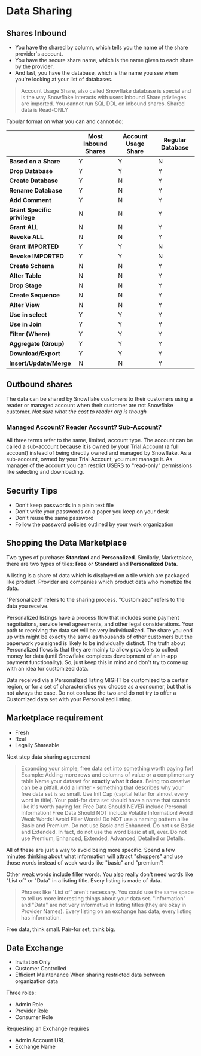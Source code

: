 # Data Sharing

## Shares Inbound
* You have the shared by column, which tells you the name of the share provider's account.
* You have the secure share name, which is the name given to each share by the provider.
* And last, you have the database, which is the name you see when you're looking at your list of databases.

> Account Usage Share, also called Snowflake database is special and is the way Snowflake interacts with users
> Inbound Share privileges are imported. You cannot run SQL DDL on inbound shares. Shared data is Read-ONLY

Tabular format on what you can and cannot do:

|                              | Most Inbound Shares | Account Usage Share | Regular Database |
|------------------------------|---------------------|---------------------|------------------|
| **Based on a Share**         | Y                   | Y                   | N                |
| **Drop Database**            | Y                   | Y                   | Y                |
| **Create Database**          | Y                   | N                   | Y                |
| **Rename Database**          | Y                   | N                   | Y                |
| **Add Comment**              | Y                   | N                   | Y                |
| **Grant Specific privilege** | N                   | N                   | Y                |
| **Grant ALL**                | N                   | N                   | Y                |
| **Revoke ALL**               | N                   | N                   | Y                |
| **Grant IMPORTED**           | Y                   | Y                   | N                |
| **Revoke IMPORTED**          | Y                   | Y                   | N                |
| **Create Schema**            | N                   | N                   | Y                |
| **Alter Table**              | N                   | N                   | Y                |
| **Drop Stage**               | N                   | N                   | Y                |
| **Create Sequence**          | N                   | N                   | Y                |
| **Alter View**               | N                   | N                   | Y                |
| **Use in select**            | Y                   | Y                   | Y                |
| **Use in Join**              | Y                   | Y                   | Y                |
| **Filter (Where)**           | Y                   | Y                   | Y                |
| **Aggregate (Group)**        | Y                   | Y                   | Y                |
| **Download/Export**          | Y                   | Y                   | Y                |
| **Insert/Update/Merge**      | N                   | N                   | Y                |

## Outbound shares
The data can be shared by Snowflake customers to their customers using a reader or managed account when their customer are not Snowflake customer. _Not sure what the cost to reader org is though_

### Managed Account? Reader Account? Sub-Account?
All three terms refer to the same, limited, account type. The account can be called a sub-account because it is owned by your Trial Account (a full account) instead of being directly owned and managed by Snowflake. As a sub-account, owned by your Trial Account, you must manage it. As manager of the account you can restrict USERS to "read-only" permissions like selecting and downloading.

## Security Tips
* Don't keep passwords in a plain text file
* Don't write your passwords on a paper you keep on your desk
* Don't reuse the same password
* Follow the password policies outlined by your work organization

## Shopping the Data Marketplace

Two types of purchase: **Standard** and **Personalized**. Similarly, Marketplace, there are two types of tiles: **Free** or **Standard** and **Personalized Data**.

A listing is a share of data which is displayed on a tile which are packaged like product. Provider are companies which product data who monetize the data.

"Personalized" refers to the sharing process. "Customized" refers to the data you receive.

Personalized listings have a process flow that includes some payment negotiations, service level agreements, and other legal considerations. Your path to receiving the data set will be very individualized. The share you end up with might be exactly the same as thousands of other customers but the paperwork you signed is likely to be individually distinct. The truth about Personalized flows is that they are mainly to allow providers to collect money for data (until Snowflake completes development of an in-app payment functionality).  So, just keep this in mind and don't try to come up with an idea for customized data.

Data received via a Personalized listing MIGHT be customized to a certain region, or for a set of characteristics you choose as a consumer, but that is not always the case.  Do not confuse the two and do not try to offer a Customized data set with your Personalized listing.

## Marketplace requirement
* Fresh
* Real
* Legally Shareable

Next step data sharing agreement

> Expanding your simple, free data set into something worth paying for! Example: Adding more rows and columns of value or a complimentary table
> Name your dataset for **exactly what it does**. Being too creative can be a pitfall. Add a limiter - something that describes why your free data set is so small. Use Init Cap (capital letter for almost every word in title). Your paid-for data set should have a name that sounds like it's worth paying for.
> Free Data Should NEVER include Personal Information!
> Free Data Should NOT include Volatile Information!
> Avoid Weak Words! Avoid Filler Words!
> Do NOT use a naming pattern alike Basic and Premium. 
> Do not use Basic and Enhanced. 
> Do not use Basic and Extended. 
> In fact, do not use the word Basic at all, ever. 
> Do not use Premium, Enhanced, Extended, Advanced, Detailed or Details.

All of these are just a way to avoid being more specific. Spend a few minutes thinking about what information will attract "shoppers" and use those words instead of weak words like "basic" and "premium"!

Other weak words include filler words. You also really don't need words like "List of" or "Data" in a listing title. Every listing is made of data.

> Phrases like "List of" aren't necessary. You could use the same space to tell us more interesting things about your data set.
> "Information" and "Data" are not very informative in listing titles (they are okay in Provider Names). Every listing on an exchange has data, every listing has information.

Free data, think small. Pair-for set, think big.


## Data Exchange
* Invitation Only
* Customer Controlled
* Efficient Maintenance
When sharing restricted data between organization data

Three roles:
* Admin Role
* Provider Role
* Consumer Role

Requesting an Exchange requires
* Admin Account URL
* Exchange Name